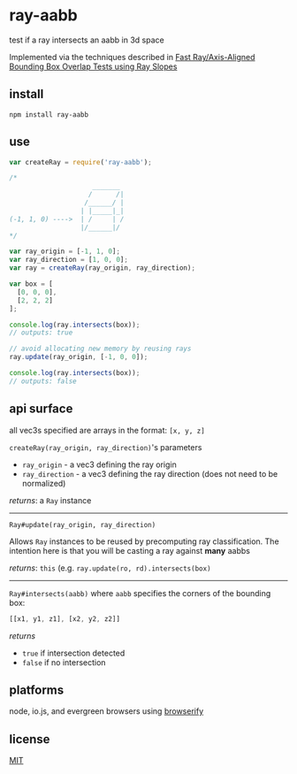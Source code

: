 # ray-aabb

test if a ray intersects an aabb in 3d space

Implemented via the techniques described in [Fast Ray/Axis-Aligned Bounding Box Overlap Tests using Ray Slopes](http://www.cg.cs.tu-bs.de/publications/Eisemann07FRA/)

## install

`npm install ray-aabb`

## use

```javascript
var createRay = require('ray-aabb');

/*
                     _______
                    /      /|
                   /______/ |
                  | |_____|_|
(-1, 1, 0) ---->  | /     | /
                  |/______|/
*/

var ray_origin = [-1, 1, 0];
var ray_direction = [1, 0, 0];
var ray = createRay(ray_origin, ray_direction);

var box = [
  [0, 0, 0],
  [2, 2, 2]
];

console.log(ray.intersects(box));
// outputs: true

// avoid allocating new memory by reusing rays
ray.update(ray_origin, [-1, 0, 0]);

console.log(ray.intersects(box));
// outputs: false

```

## api surface

all vec3s specified are arrays in the format: `[x, y, z]`

`createRay(ray_origin, ray_direction)`'s parameters
* `ray_origin` - a vec3 defining the ray origin
* `ray_direction` - a vec3 defining the ray direction (does not need to be normalized)

_returns_: a `Ray` instance

---

`Ray#update(ray_origin, ray_direction)`

Allows `Ray` instances to be reused by precomputing ray classification.  The intention here is that you will be casting a ray against __many__ aabbs

_returns_: `this` (e.g. `ray.update(ro, rd).intersects(box)`

---

`Ray#intersects(aabb)`
where `aabb` specifies the corners of the bounding box:

```javascript
[[x1, y1, z1], [x2, y2, z2]]
```

_returns_
 * `true` if intersection detected
 * `false` if no intersection

## platforms

node, io.js, and evergreen browsers using [browserify](browserify.io)

## license

[MIT](LICENSE.txt)

